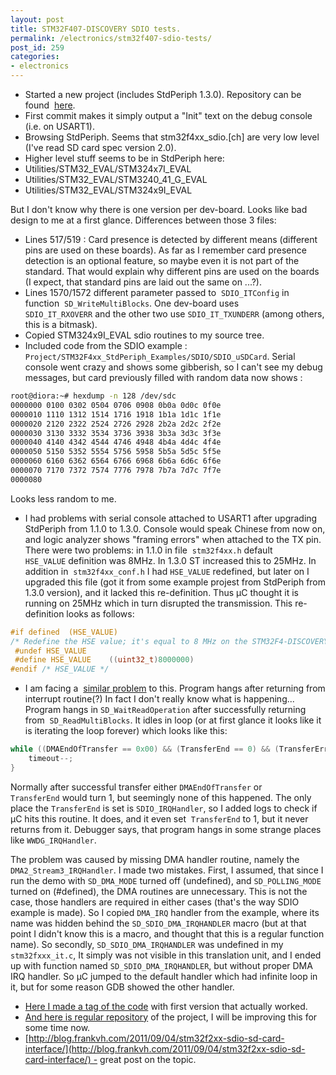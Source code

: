 ```yaml
---
layout: post
title: STM32F407-DISCOVERY SDIO tests.
permalink: /electronics/stm32f407-sdio-tests/
post_id: 259
categories: 
- electronics
---
```

* Started a new project (includes StdPeriph 1.3.0). Repository can be found 
[here](https://code.google.com/p/iwasz-sandbox/source/browse/#svn%2Ftrunk%2Fstm32-sdio-tests).	
* First commit makes it simply output a "Init" text on the debug console (i.e. on USART1).	
* Browsing StdPeriph. Seems that stm32f4xx_sdio.[ch] are very low level (I've read SD card spec version 2.0).	
* Higher level stuff seems to be in StdPeriph here:
* Utilities/STM32_EVAL/STM324x7I_EVAL	
* Utilities/STM32_EVAL/STM3240_41_G_EVAL	
* Utilities/STM32_EVAL/STM324x9I_EVAL

But I don't know why there is one version per dev-board. Looks like bad design to me at a first glance. Differences between those 3 files:

* Lines 517/519 : Card presence is detected by different means (different pins are used on these boards). As far as I remember card presence detection is an optional feature, so maybe even it is not part of the standard. That would explain why different pins are used on the boards (I expect, that standard pins are laid out the same on ...?).	
* Lines 1570/1572 different parameter passed to 
`SDIO_ITConfig` in function 
`SD_WriteMultiBlocks`. One dev-board uses 
`SDIO_IT_RXOVERR` and the other two use
`SDIO_IT_TXUNDERR` (among others, this is a bitmask).
* Copied STM324x9I_EVAL sdio routines to my source tree.	
* Included code from the SDIO example : 
`Project/STM32F4xx_StdPeriph_Examples/SDIO/SDIO_uSDCard`. Serial console went crazy and shows some gibberish, so I can't see my debug messages, but card previously filled with random data now shows :

``` sh
root@diora:~# hexdump -n 128 /dev/sdc 
0000000 0100 0302 0504 0706 0908 0b0a 0d0c 0f0e
0000010 1110 1312 1514 1716 1918 1b1a 1d1c 1f1e
0000020 2120 2322 2524 2726 2928 2b2a 2d2c 2f2e
0000030 3130 3332 3534 3736 3938 3b3a 3d3c 3f3e
0000040 4140 4342 4544 4746 4948 4b4a 4d4c 4f4e
0000050 5150 5352 5554 5756 5958 5b5a 5d5c 5f5e
0000060 6160 6362 6564 6766 6968 6b6a 6d6c 6f6e
0000070 7170 7372 7574 7776 7978 7b7a 7d7c 7f7e
0000080
```

Looks less random to me.

* I had problems with serial console attached to USART1 after upgrading StdPeriph from 1.1.0 to 1.3.0. Console would speak Chinese from now on, and logic analyzer shows "framing errors" when attached to the TX pin. There were two problems: in 1.1.0 in file 
`stm32f4xx.h` default 
`HSE_VALUE` definition was 8MHz. In 1.3.0 ST increased this to 25MHz. In addition in 
`stm32f4xx_conf.h` I had `HSE_VALUE` redefined, but later on I upgraded this file (got it from some example projest from StdPeriph from 1.3.0 version), and it lacked this re-definition. Thus µC thought it is running on 25MHz which in turn disrupted the transmission. This re-definition looks as follows:

``` cpp
#if defined  (HSE_VALUE)
/* Redefine the HSE value; it's equal to 8 MHz on the STM32F4-DISCOVERY Kit */
 #undef HSE_VALUE
 #define HSE_VALUE    ((uint32_t)8000000) 
#endif /* HSE_VALUE */
```

* I am facing a 
[similar problem](https://my.st.com/public/STe2ecommunities/mcu/Lists/STM32Discovery/Flat.aspx?RootFolder=%2Fpublic%2FSTe2ecommunities%2Fmcu%2FLists%2FSTM32Discovery%2FSTM32F4%20Serial%20Interrupts%20Crash&FolderCTID=0x01200200770978C69A1141439FE559EB459D75800084C20D8867EAD444A5987D47BE638E0F&currentviews=560) to this. Program hangs after returning from interrupt routine(?) In fact I don't really know what is happening... Program hangs in
`SD_WaitReadOperation` after successfully returning from 
`SD_ReadMultiBlocks`. It idles in loop (or at first glance it looks like it is iterating the loop forever) which looks like this:

``` cpp
while ((DMAEndOfTransfer == 0x00) && (TransferEnd == 0) && (TransferError == SD_OK) && (timeout > 0)) {
    timeout--;
}
```

Normally after successful transfer either `DMAEndOfTransfer` or 
`TransferEnd` would turn 1, but seemingly none of this happened. The only place the `TransferEnd` is set is `SDIO_IRQHandler`, so I added logs to check if µC hits this routine. It does, and it even set  `TransferEnd` to 1, but it never returns from it. Debugger says, that program hangs in some strange places like `WWDG_IRQHandler`.

The problem was caused by missing DMA handler routine, namely the 
`DMA2_Stream3_IRQHandler`. I made two mistakes. First, I assumed, that since I run the demo with `SD_DMA_MODE` turned off (undefined), and `SD_POLLING_MODE` turned on (#defined), the DMA routines are unnecessary. This is not the case, those handlers are required in either cases (that's the way SDIO example is made). So I copied `DMA_IRQ` handler from the example, where its name was hidden behind the `SD_SDIO_DMA_IRQHANDLER` macro (but at that point I didn't know this is a macro, and thought that this is a regular function name). So secondly, `SD_SDIO_DMA_IRQHANDLER` was undefined in my `stm32fxxx_it.c`, It simply was not visible in this translation unit, and I ended up with function named `SD_SDIO_DMA_IRQHANDLER`, but without proper DMA IRQ handler. So µC jumped to the default handler which had infinite loop in it, but for some reason GDB showed the other handler.

* [Here I made a tag of the code](https://code.google.com/p/iwasz-sandbox/source/browse/#svn%2Ftags%2Fstm32-sdio-tests-first-working-version) with first version that actually worked.
* [And here is regular repository](https://code.google.com/p/iwasz-sandbox/source/browse/#svn%2Ftrunk%2Fstm32-sdio-tests) of the project, I will be improving this for some time now.	
* [http://blog.frankvh.com/2011/09/04/stm32f2xx-sdio-sd-card-interface/](http://blog.frankvh.com/2011/09/04/stm32f2xx-sdio-sd-card-interface/) - great post on the topic.